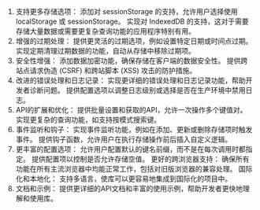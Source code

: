 1. 支持更多存储选项：
添加对 sessionStorage 的支持，允许用户选择使用 localStorage 或 sessionStorage。
实现对 IndexedDB 的支持，这对于需要存储大量数据或需要更复杂查询功能的应用程序特别有用。
2. 增强的过期处理：
提供更灵活的过期选项，例如设置特定日期或时间点过期。
实现定期清理过期数据的功能，自动从存储中移除过期项。
3. 安全性增强：
添加数据加密功能，确保存储在客户端的数据安全性。
提供跨站点请求伪造 (CSRF) 和跨站脚本 (XSS) 攻击的防护措施。
4. 改进的错误处理和日志记录：
实现更详细的错误处理和日志记录功能，帮助开发者诊断问题。
提供配置选项以调整日志级别或选择是否在生产环境中禁用日志。
5. API的扩展和优化：
提供批量设置和获取的API，允许一次操作多个键值对。
实现更复杂的查询功能，如支持按模式搜索键。
6. 事件监听和钩子：
实现事件监听功能，例如在添加、更新或删除存储项时触发事件。
提供钩子函数，允许用户在执行存储操作前后插入自定义逻辑。
7. 更丰富的配置选项：
允许用户配置默认的键名前缀，而不是在每次调用时都指定。
提供配置项以控制是否允许存储空值。
更好的跨浏览器支持：
确保所有功能在所有主流浏览器中均能正常工作，包括对旧版浏览器的兼容处理。
国际化和本地化：
支持多语言，使库可以更容易地集成到国际化的项目中。
10. 文档和示例：
提供更详细的API文档和丰富的使用示例，帮助开发者更快地理解和使用库。